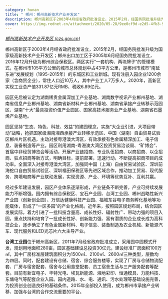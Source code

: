 ```yaml
---
category: hunan
title: " 郴州：郴州高新技术产业开发区"
description: 郴州高新区于2003年4月经省政府批准设立，2015年2月，经国务院批准升级为国家级高新技术产业开发区；郴州出口加工区于2005年6月经国务院批准设立，2016年12月升级为郴州综合保税区。两区实行“一套机构、两块牌子”的管理模式，在郴州市105平方公里的城市总体规划中占43平方公里，是郴州市城市“南延东进”发展规划（1995-2015年）的东城区和工业新城。现有注册入园企业1200余家（含商贸企业），常住人口近10万人，其中产业工人7万多人。2020年，高新区实现工业总产值331.87亿元RMB、税收6.89亿元。
cover: https://img.rednet.cn/attachment/2020/05-28/9ee0cf9d-e2d5-4fb3-9cf8-b5fde56d1959.
---
```

*[郴州高新技术产业开发区 (czs.gov.cn)](http://czepz.czs.gov.cn/)*

郴州高新区于2003年4月经省政府批准设立，2015年2月，经国务院批准升级为国家级高新技术产业开发区；郴州出口加工区于2005年6月经国务院批准设立，2016年12月升级为郴州综合保税区。两区实行“一套机构、两块牌子”的管理模式，在郴州市105平方公里的城市总体规划中占43平方公里，是郴州市城市“南延东进”发展规划（1995-2015年）的东城区和工业新城。现有注册入园企业1200余家（含商贸企业），常住人口近10万人，其中产业工人7万多人。2020年，高新区实现工业总产值331.87亿元RMB、税收6.89亿元。

园区先后被认定为湖南稀贵金属深加工产业基地、湖南数字视讯产业郴州基地、湖南省信息产业郴州基地、湖南省新材料产业郴州基地、湖南省承接产业转移示范园区、湖南“十大”最具投资价值产业园区、国家高技术服务业产业基地、湖南省石墨烯产业基地。

园区坚持“生态、特色、科技、效益”的建园理念，实施“大企业引进，大项目带动”战略，抢抓国家级湘南湘西承接产业转移示范区、中国（湖南）自由贸易试验区郴州片区机遇，主动对接粤港澳大湾区，有效承接有色金属精深加工、电子信息、装备制造等产业。园区利用湖南-粤港澳大湾区投资贸易洽谈周、“矿博会”、首届中非经贸博览会等活动，开展产业链招商、专业队伍招商、以商招商、以企招商、驻点招商等新方式，明确目标，提前部署，迅速行动，不断提高招商项目的成功率。全面深入对接粤港澳大湾区，加强同中国（上海）自由贸易试验区、深圳前海蛇口自由贸易试验区、深圳福田保税区等先进区域合作，推动加工贸易、现代服务、跨境电商等产业联动发展，实现资源、产业、环境等优势互补、互利共赢。

经过多年建设发展，园区产业体系逐渐形成，产业链条不断完善，产业可持续发展能力不断增强。园内拥有综合保税区、宝石产业园、台湾工业园、郴州战略性新兴产业园（创新创业园）、万信达健康科技产业园、福城东谷电子商务孵化基地等功能载体，形成了“一区多园”的产业化格局。近年来，按照园区规划布局，结合园区发展实际，着力引进了一批科技含量高、成长性好、辐射性广、带动力强的项目入园，重点扶持和培育了一批成长性好、创新能力强、富有潜质的企业成长成为高科技企业，逐步确立了有色金属新材料、电子信息、装备制造及农业机械、新能源汽车、现代服务和LED光芯片六大主导产业。

**台湾工业园**位于郴州高新区，2011年7月经省政府批准成立，采用园中园模式开发，规划用地面积280亩，园区基础建设总投资30亿元，建设标准厂房面积100万㎡，其中厂房标准层建筑面积分为1500㎡、2100㎡、2600㎡三种类型，层数均为四层。同时，配套建设有仓储、宿舍、综合服务楼等，实现了厂房与仓储物流配套、厂房与宿舍配套、宿舍与公用食堂配套、员工宿舍生活与三产服务配套等配套。目前有新宜电子、华特光电、埃瓦新能源、湘地彩印、恒通模具、力能科技、东塘电气等配套企业入园。园内道路、水、电、通讯、污水处理等基础设施完善，为投资创业创造良好的基础条件。2015年全部投入使用，成为郴州市承接产业转移、加强与台湾的合作交流重要的平台。